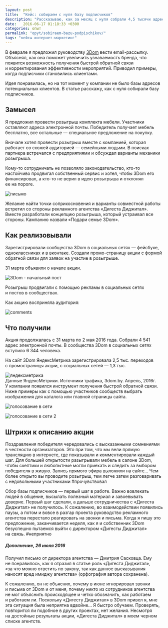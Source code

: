 ```yaml
---
layout: post
title:  "Кейс: собираем с нуля базу подписчиков"
description: "Рассказываю, как за месяц c нуля собрали 4,5 тысячи адресов электронной почты потенциальных клиентов."
date:   2016-06-17 01:18:33 +0300
categories: опыт
permalink: "opyt/sobiraem-bazu-podpischikov/"
tags: "кейсы интернет-маркетинг"
---
```


<p>В&nbsp;феврале я&nbsp;предложил руководству <a href="http://www.bartoshevich.by/opyt/3dom-mebel-dlya-semi/">3Dom</a> вести email-рассылку. Объяснял, как она поможет увеличить узнаваемость бренда, что появится возможность получения быстрой обратной связи и&nbsp;корректирования эффективности мероприятий. Приводил примеры, когда подписчики становились клиентами.</p>
<p>Идея понравилась, но&nbsp;на&nbsp;тот момент у&nbsp;компании не&nbsp;было базы адресов потенциальных клиентов. В&nbsp;статье расскажу, как с&nbsp;нуля собирали базу подписчиков.</p><!--more-->
<h2>Замысел</h2>
<p>Я&nbsp;предложил провести розыгрыш комплекта мебели. Участники оставляют адреса электронной почты. Победитель получает мебель бесплатно, все остальные&nbsp;— специальное предложение на&nbsp;покупку.</p>
<p>Вначале хотел провести розыгрыш вместе с&nbsp;компанией, которая работает со&nbsp;схожей аудиторией&nbsp;— семейными людьми. В&nbsp;поисках партнера встречался с&nbsp;предприятиями и&nbsp;обсуждал варианты механики розыгрыша.</p>
<p>Кому-то сотрудничать не&nbsp;позволяло законодательство, кто-то настойчиво продвигал собственный сервис и&nbsp;хотел, чтобы 3Dom его финансировал, а&nbsp;кто-то не&nbsp;верил в&nbsp;идею розыгрыша и&nbsp;отклонял ее&nbsp;на&nbsp;пороге.<br/>
<p><img src="/images/email1.png" alt="письмо"/></p>
<p>Желание найти точки соприкосновения и&nbsp;варианты совместной работы встретил со&nbsp;стороны рекламного агентства «Дигеста Диджитал». Вместе разработали концепцию розыгрыша, который устраивал все стороны. Кампанию назвали «Подари семье 3Dom».</p>
<h2>Как реализовывали</h2>
<p>Зарегистрировали сообщества 3Dom в&nbsp;социальных сетях&nbsp;— фейсбуке, одноклассниках и&nbsp;в&nbsp;вконтаке. Создали промо-страницу акции с&nbsp;формой обратной связи для заявок на&nbsp;участие в&nbsp;розыгрыше.</p>
<p>31&nbsp;марта объявили о&nbsp;начале акции.</p>
<p><img src="/images/email2.png" alt="3Dom - начальный пост" /></p>
<p>Розыгрыш продвигали с&nbsp;помощью рекламы в&nbsp;социальных сетях и&nbsp;постов в&nbsp;сообществах.</p>
<p>Как акцию восприняла аудитория:</p>
<p><img src="/images/email3.jpg" alt="comments" /></p>
<h2>Что получили</h2>
<p>Акция продолжалась с&nbsp;31&nbsp;марта по&nbsp;2&nbsp;мая 2016&nbsp;года. Собрали 4&nbsp;541 адрес электронной почты. В&nbsp;сообщества 3Dom в&nbsp;социальных сетях вступило 6&nbsp;344&nbsp;человека.</p>
<p>На&nbsp;сайт 3Dom ЯндексМетрика зарегистрировала 2,5&nbsp;тыс. переходов с&nbsp;промостраницы акции, с&nbsp;социальных сетей&nbsp;— 1,3&nbsp;тыс.</p>
<img src="/images/email4.jpg" alt="яндексметрика" /> <br />
<div class="notetip">Данные ЯндексМетрики. Источники трафика, 3dom.by. Апрель, 2016г. </div>
У&nbsp;компании появился инструмент получения быстрой обратной связи. Ниже примеры как с&nbsp;помощью участников сообществ выбрать изображения для каталога или главной страницы сайта.
<p><img src="/images/email5.png" alt="голосование в сети " /></p>
<p><img src="/images/email6.png" alt="голосование в сети 2" /></p>
<h2>Штрихи к&nbsp;описанию акции</h2>
<p>Поздравления победителя чередовались с&nbsp;высказанными сомнениями в&nbsp;честности организаторов. Это при том, что мы&nbsp;вели прямую трансляцию в&nbsp;интернете, где показывали и&nbsp;комментировали каждый шаг. Для большей открытости разыгрывали мебель в&nbsp;салоне 3Dom, чтобы скептики и&nbsp;любопытные могли приехать и&nbsp;следить за&nbsp;выбором победителя в&nbsp;живую. Запись прямого эфира выложили на&nbsp;сайте... Чем более открыто вы&nbsp;проводите розыгрыш, тем легче затем разговаривать с&nbsp;недовольными участниками #прочувствовал</p>
<p>Сбор базы подписчиков&nbsp;— первый шаг в&nbsp;работе. Важно вовлекать людей в&nbsp;общение, высылать полезный материал и&nbsp;завоевывать доверие. Первый шаг сделали, а&nbsp;дальше сотрудничества с&nbsp;«Дигеста Диджитал» не&nbsp;получилось. К&nbsp;сожалению, во&nbsp;взаимодействии появились паузы, а&nbsp;потом и&nbsp;вовсе в&nbsp;разгар проекта руководство рекламного агентства перестало реагировать на&nbsp;звонки и&nbsp;письма. Когда я&nbsp;пишу это предложение, заканчивается неделя, как я&nbsp;и&nbsp;собственник 3Dom безуспешно пытаемся выйти с&nbsp;директором «Дигесты Диджитал» на&nbsp;связь. #неприятно</p>
<p> </p>
<p> </p>
<div class="notetip">
<h5>Дополнение, 26&nbsp;июля 2016</h5>
<p>Получил письмо от&nbsp;директора агентства&nbsp;— Дмитрия Сасковца. Ему не&nbsp;понравилось, как я&nbsp;отразил в&nbsp;статье роль «Дигеста Диджитал», «за&nbsp;что можно ответить по&nbsp;закону, так как данное высказывания наносят вред имиджу агентства» (орфография автора сохранена).</p>
<p>К&nbsp;сожалению, он&nbsp;не&nbsp;объяснил, почему в&nbsp;июне игнорировал звонки и&nbsp;письма от&nbsp;3Dom и&nbsp;от&nbsp;меня, почему никто из&nbsp;сотрудников агентства не&nbsp;мог объяснить происходящее и&nbsp;четко обозначить, как работаем и&nbsp;работаем&nbsp;ли. Поскольку «Дигесту Диджитал» в&nbsp;3Dom привел&nbsp;я, мне эта ситуация была неприятна вдвойне... Я&nbsp;быстро обучаем. Проверять, повторится&nbsp;ли подобное в&nbsp;других проектах, нет желания. Несмотря на&nbsp;достойные результаты акции, «Дигеста Диджитал» в&nbsp;моем черном списке агентств.</p></div>
